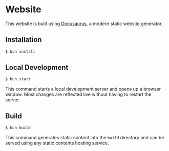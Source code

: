 # Website

This website is built using [Docusaurus](https://docusaurus.io/), a modern static website generator.

## Installation

```bash
$ bun install
```

## Local Development

```bash
$ bun start
```

This command starts a local development server and opens up a browser window. Most changes are reflected live without having to restart the server.

## Build

```bash
$ bun build
```

This command generates static content into the `build` directory and can be served using any static contents hosting service.
